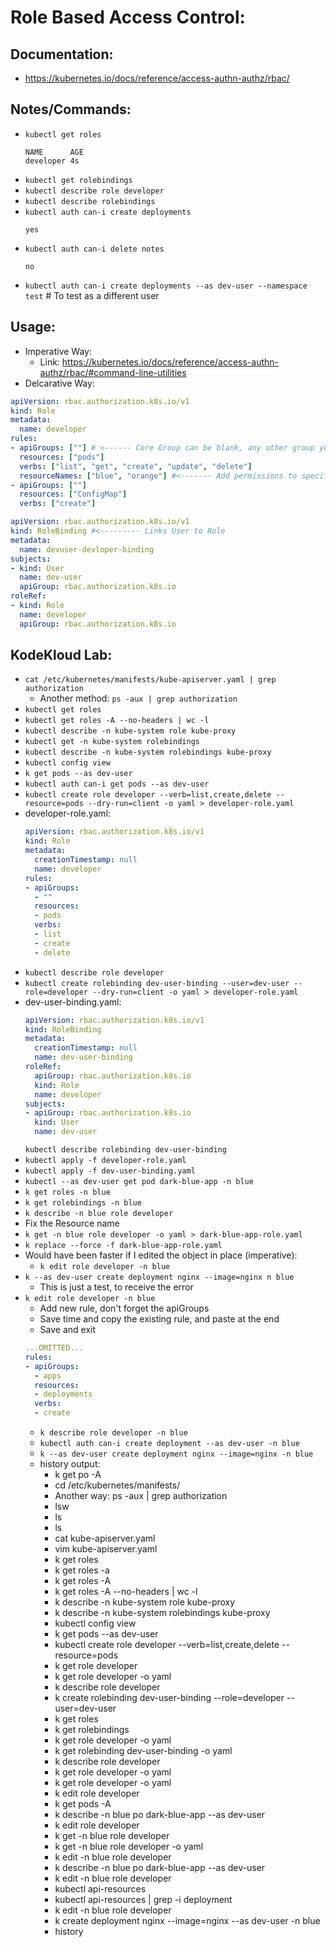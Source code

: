 # Role Based Access Control:
## Documentation:
- https://kubernetes.io/docs/reference/access-authn-authz/rbac/

## Notes/Commands:
- `kubectl get roles`
  ```
  NAME      AGE
  developer 4s
  ```
- `kubectl get rolebindings`
- `kubectl describe role developer`
- `kubectl describe rolebindings`
- `kubectl auth can-i create deployments`
  ```
  yes
  ```
- `kubectl auth can-i delete notes`
  ```
  no
  ```
- `kubectl auth can-i create deployments --as dev-user --namespace test` # To test as a different user

## Usage:
- Imperative Way:
  - Link: https://kubernetes.io/docs/reference/access-authn-authz/rbac/#command-line-utilities
- Delcarative Way:
```yaml
apiVersion: rbac.authorization.k8s.io/v1
kind: Role
metadata:
  name: developer
rules:
- apiGroups: [""] # <------ Core Group can be blank, any other group you specify
  resources: ["pods"]
  verbs: ["list", "get", "create", "update", "delete"]
  resourceNames: ["blue", "orange"] #<------- Add permissions to specific resources
- apiGroups: [""]
  resources: ["ConfigMap"]
  verbs: ["create"]
```
```yaml
apiVersion: rbac.authorization.k8s.io/v1
kind: RoleBinding #<--------- Links User to Role
metadata:
  name: devuser-devloper-binding
subjects:
- kind: User
  name: dev-user
  apiGroup: rbac.authorization.k8s.io
roleRef:
- kind: Role
  name: developer
  apiGroup: rbac.authorization.k8s.io
```

## KodeKloud Lab:
- `cat /etc/kubernetes/manifests/kube-apiserver.yaml | grep authorization`
  - Another method: `ps -aux | grep authorization`
- `kubectl get roles`
- `kubectl get roles -A --no-headers | wc -l`
- `kubectl describe -n kube-system role kube-proxy`
- `kubectl get -n kube-system rolebindings`
- `kubectl describe -n kube-system rolebindings kube-proxy`
- `kubectl config view`
- `k get pods --as dev-user`
- `kubectl auth can-i get pods --as dev-user`
- `kubectl create role developer --verb=list,create,delete --resource=pods --dry-run=client -o yaml > developer-role.yaml`
- developer-role.yaml:
  ```yaml
  apiVersion: rbac.authorization.k8s.io/v1
  kind: Role
  metadata:
    creationTimestamp: null
    name: developer
  rules:
  - apiGroups:
    - ""
    resources:
    - pods
    verbs:
    - list
    - create
    - delete
  ```
- `kubectl describe role developer`
- `kubectl create rolebinding dev-user-binding --user=dev-user --role=developer --dry-run=client -o yaml > developer-role.yaml`
- dev-user-binding.yaml:
  ```yaml
  apiVersion: rbac.authorization.k8s.io/v1
  kind: RoleBinding
  metadata:
    creationTimestamp: null
    name: dev-user-binding
  roleRef:
    apiGroup: rbac.authorization.k8s.io
    kind: Role
    name: developer
  subjects:
  - apiGroup: rbac.authorization.k8s.io
    kind: User
    name: dev-user
  ```
  `kubectl describe rolebinding dev-user-binding`
- `kubectl apply -f developer-role.yaml`
- `kubectl apply -f dev-user-binding.yaml`
- `kubectl --as dev-user get pod dark-blue-app -n blue`
- `k get roles -n blue`
- `k get rolebindings -n blue`
- `k describe -n blue role developer`
- Fix the Resource name
- `k get -n blue role developer -o yaml > dark-blue-app-role.yaml`
- `k replace --force -f dark-blue-app-role.yaml`
- Would have been faster if I edited the object in place (imperative):
  - `k edit role developer -n blue`
- `k --as dev-user create deployment nginx --image=nginx n blue`
  - This is just a test, to receive the error
- `k edit role developer -n blue`
  - Add new rule, don't forget the apiGroups
  - Save time and copy the existing rule, and paste at the end
  - Save and exit
  ```yaml
  ...OMITTED...
  rules:
  - apiGroups:
    - apps
    resources:
    - deployments
    verbs:
    - create
  ```
  - `k describe role developer -n blue`
  - `kubectl auth can-i create deployment --as dev-user -n blue`
  - `k --as dev-user create deployment nginx --image=nginx -n blue`
  - history output:
    - k get po -A
    - cd /etc/kubernetes/manifests/
    - Another way: ps -aux | grep authorization
    - lsw
    - ls
    - ls
    - cat kube-apiserver.yaml 
    - vim kube-apiserver.yaml 
    - k get roles
    - k get roles -a
    - k get roles -A
    - k get roles -A --no-headers | wc -l
    - k describe -n kube-system role kube-proxy 
    - k describe -n kube-system rolebindings kube-proxy 
    - kubectl config view
    - k get pods --as dev-user
    - kubectl create role developer --verb=list,create,delete --resource=pods
    - k get role developer 
    - k get role developer -o yaml
    - k describe role developer 
    - k create rolebinding dev-user-binding --role=developer --user=dev-user
    - k get roles
    - k get rolebindings
    - k get role developer -o yaml
    - k get rolebinding dev-user-binding -o yaml
    - k describe role developer 
    - k get role developer -o yaml
    - k get role developer -o yaml
    - k edit role developer 
    - k get pods -A
    - k describe -n blue po dark-blue-app --as dev-user
    - k edit role developer 
    - k get -n blue role developer 
    - k get -n blue role developer -o yaml
    - k edit -n blue role developer 
    - k describe -n blue po dark-blue-app --as dev-user
    - k edit -n blue role developer 
    - kubectl api-resources
    - kubectl api-resources | grep -i deployment
    - k edit -n blue role developer 
    - k create deployment nginx --image=nginx --as dev-user -n blue
    - history